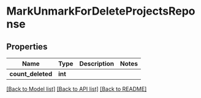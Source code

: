# MarkUnmarkForDeleteProjectsReponse


## Properties
Name | Type | Description | Notes
------------ | ------------- | ------------- | -------------
**count_deleted** | **int** |  | 

[[Back to Model list]](../README.md#documentation-for-models) [[Back to API list]](../README.md#documentation-for-api-endpoints) [[Back to README]](../README.md)


